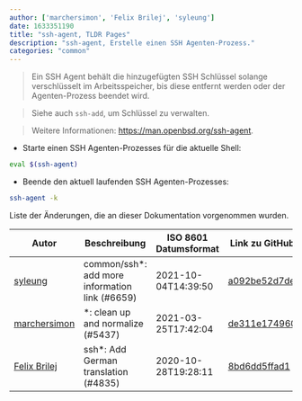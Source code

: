 ```yaml
---
author: ['marchersimon', 'Felix Brilej', 'syleung']
date: 1633351190
title: "ssh-agent, TLDR Pages"
description: "ssh-agent, Erstelle einen SSH Agenten-Prozess."
categories: "common"
---
```

> Ein SSH Agent behält die hinzugefügten SSH Schlüssel solange verschlüsselt im Arbeitsspeicher, bis diese entfernt werden oder der Agenten-Prozess beendet wird.

> Siehe auch `ssh-add`, um Schlüssel zu verwalten.

> Weitere Informationen: <https://man.openbsd.org/ssh-agent>.

- Starte einen SSH Agenten-Prozesses für die aktuelle Shell:

```bash
eval $(ssh-agent)
```

- Beende den aktuell laufenden SSH Agenten-Prozesses:

```bash
ssh-agent -k
```
Liste der Änderungen, die an dieser Dokumentation vorgenommen wurden.


Autor | Beschreibung | ISO 8601 Datumsformat | Link zu GitHub
------|-----|-----|-----
[syleung](mailto:syleung@users.noreply.github.com) | common/ssh*: add more information link (#6659) | 2021-10-04T14:39:50 | [a092be52d7de](https://github.com/tldr-pages/tldr/commit/a092be52d7ded26ec56154160c90900c6338e76d)
[marchersimon](mailto:50295997+marchersimon@users.noreply.github.com) | *: clean up and normalize (#5437) | 2021-03-25T17:42:04 | [de311e174960](https://github.com/tldr-pages/tldr/commit/de311e17496083a7f805793ef228995ecc7e8c97)
[Felix Brilej](mailto:11775168+flyck@users.noreply.github.com) | ssh*: Add German translation (#4835) | 2020-10-28T19:28:11 | [8bd6dd5ffad1](https://github.com/tldr-pages/tldr/commit/8bd6dd5ffad1ed34653270c3ebbed2387c41beac)

